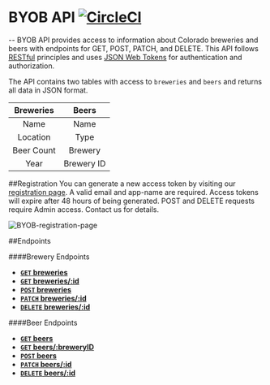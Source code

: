 # BYOB API [![CircleCI](https://circleci.com/gh/tylerjhevia/BYOB.svg?style=svg)](https://circleci.com/gh/tylerjhevia/BYOB)
--
BYOB API provides access to information about Colorado breweries and beers with endpoints for GET, POST, PATCH, and DELETE. This API follows [RESTful](https://en.wikipedia.org/wiki/Representational_state_transfer) principles and uses [JSON Web Tokens](https://jwt.io/) for authentication and authorization. 

The API contains two tables with access to `breweries` and `beers` and returns all data in JSON format. 

| **Breweries**        | **Beers**            |
| :------------------: | :------------------: |
| Name                 | Name                 |
| Location             | Type                 |
| Beer Count           | Brewery              |
| Year                 | Brewery ID           |


##Registration
You can generate a new access token by visiting our [registration page](https://byob-db-th.herokuapp.com/). A valid email and app-name are required. Access tokens will expire after 48 hours of being generated. POST and DELETE requests require Admin access. Contact us for details. 

![BYOB-registration-page](https://i.imgur.com/VT38K9D.png)

##Endpoints

####Brewery Endpoints

- **[`GET` breweries]()**
- **[`GET` breweries/:id]()**
- **[`POST` breweries]()**
- **[`PATCH` breweries/:id]()**
- **[`DELETE` breweries/:id]()**

####Beer Endpoints

- **[`GET` beers]()**
- **[`GET` beers/:breweryID]()**
- **[`POST` beers]()**
- **[`PATCH` beers/:id]()**
- **[`DELETE` beers/:id]()**